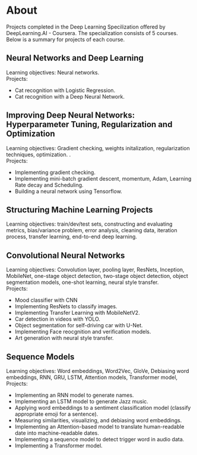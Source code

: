 # About
Projects completed in the Deep Learning Specilization offered by DeepLearning.AI - Coursera. The specialization consists of 5 courses. Below is a summary for projects of each course.
## Neural Networks and Deep Learning
Learning objectives: Neural networks. <br />
Projects:
- Cat recognition with Logistic Regression.
- Cat recognition with a Deep Neural Network.
## Improving Deep Neural Networks: Hyperparameter Tuning, Regularization and Optimization
Learning objectives: Gradient checking, weights initalization, regularization techniques, optimization. . <br />
Projects:
- Implementing gradient checking.
- Implementing mini-batch gradient descent, momentum, Adam, Learning Rate decay and Scheduling.
- Building a neural network using Tensorflow.
## Structuring Machine Learning Projects
Learning objectives: train/dev/test sets, constructing and evaluating metrics, bias/variance problem, error analysis, cleaning data, iteration process, transfer learning, end-to-end deep learning.
## Convolutional Neural Networks
Learning objectives: Convolution layer, pooling layer, ResNets, Inception, MobileNet, one-stage object detection, two-stage object detection, object segmentation models, one-shot learning, neural style transfer. <br />
Projects:
- Mood classifier with CNN
- Implementing ResNets to classify images.
- Implementing Transfer Learning with MobileNetV2.
- Car detection in videos with YOLO.
- Object segmentation for self-driving car with U-Net.
- Implementing Face reocgnition and verification models.
- Art generation with neural style transfer.
## Sequence Models
Learning objectives: Word embeddings, Word2Vec, GloVe, Debiasing word embeddings, RNN, GRU, LSTM, Attention models, Transformer model, <br />
Projects: 
- Implementing an RNN model to generate names.
- Implementing an LSTM model to generate Jazz music.
- Applying word embeddings to a sentiment classification model (classify appropriate emoji for a sentence).
- Measuring similarities, visualizing, and debiasing word embeddings.
- Implementing an Attention-based model to translate human-readable date into machine-readable dates.
- Implementing a sequence model to detect trigger word in audio data.
- Implementing a Transformer model.

